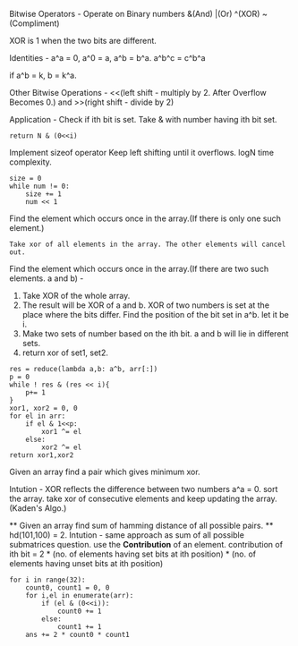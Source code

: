 Bitwise Operators -
Operate on Binary numbers
&(And) |(Or) ^(XOR) ~(Compliment)

XOR is 1 when the two bits are different.

Identities - a^a = 0, a^0 = a, a^b = b^a. a^b^c = c^b^a

if a^b = k, b = k^a.

Other Bitwise Operations - <<(left shift - multiply by 2. After Overflow Becomes 0.) and >>(right shift - divide by 2)

Application - Check if ith bit is set.
Take & with number having ith bit set.
```
return N & (0<<i)
```

Implement sizeof operator
Keep left shifting until it overflows.
logN time complexity.
```
size = 0
while num != 0:
    size += 1
    num << 1
```

Find the element which occurs once in the array.(If there is only one such element.)
```
Take xor of all elements in the array. The other elements will cancel out.
```

Find the element which occurs once in the array.(If there are two such elements. a and b) - 
1. Take XOR of the whole array.
2. The result will be XOR of a and b. XOR of two numbers is set at the place where the bits differ.
Find the position of the bit set in a^b. let it be i.
3. Make two sets of number based on the ith bit. a and b will lie in different sets.
4. return xor of set1, set2.
```
res = reduce(lambda a,b: a^b, arr[:])
p = 0
while ! res & (res << i){
    p+= 1
}
xor1, xor2 = 0, 0
for el in arr:
    if el & 1<<p:
        xor1 ^= el
    else:
        xor2 ^= el
return xor1,xor2
```

Given an array find a pair which gives minimum xor.

Intution - XOR reflects the difference between two numbers a^a = 0.
sort the array. take xor of consecutive elements and keep updating the array.(Kaden's Algo.)

** Given an array find sum of hamming distance of all possible pairs. **
hd(101,100) = 2.
Intution - same approach as sum of all possible submatrices question. use the **Contribution** of an element.
contribution of ith bit = 2 * (no. of elements having set bits at ith position) *  (no. of elements having unset bits at ith position)
```
for i in range(32):
    count0, count1 = 0, 0
    for i,el in enumerate(arr):
        if (el & (0<<i)):
            count0 += 1
        else:
            count1 += 1
    ans += 2 * count0 * count1
```